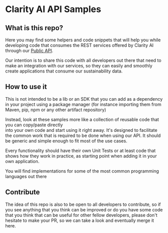 # Clarity AI API Samples

## What is this repo?
Here you may find some helpers and code snippets that will help you while 
developing code that consumes the REST services offered by Clarity AI through our [Public API](https://developer.clarity.ai/).

Our intention is to share this code with all developers out there that need to make an integration with our services, so 
they can easily and smoothly create applications that consume our sustainability data.

## How to use it
This is not intended to be a lib or an SDK that you can add as a dependency in your project using a package manager (for instance 
importing them from Maven, pip, npm or any other artifact repository)

Instead, look at these samples more like a collection of reusable code that you can copy/paste directly  
into your own code and start using it right away. It's designed to facilitate the common work that is required to be done when using our API. 
It should be generic and simple enough to fit most of the use cases.

Every functionality should have their own Unit Tests or at least code that shows how they work in practice, 
as starting point when adding it in your own application.

You will find implementations for some of the most common programming languages out there

## Contribute
The idea of this repo is also to be open to all developers to contribute, so if you see anything
that you think can be improved or do you have some code that you think that can be useful for other fellow 
developers, please don't hesitate to make your PR, so we can take a look and eventually merge it here.

